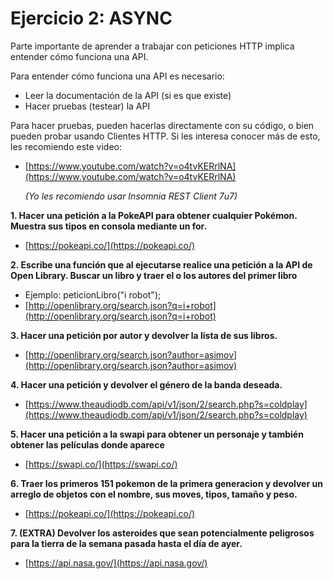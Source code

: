 # **Ejercicio 2: ASYNC**

Parte importante de aprender a trabajar con peticiones HTTP implica entender cómo funciona una API.

Para entender cómo funciona una API es necesario:

- Leer la documentación de la API (si es que existe)
- Hacer pruebas (testear) la API

Para hacer pruebas, pueden hacerlas directamente con su código, o bien pueden probar usando Clientes HTTP. Si les interesa conocer más de esto, les recomiendo este video:

- [https://www.youtube.com/watch?v=o4tvKERrlNA](https://www.youtube.com/watch?v=o4tvKERrlNA)

  _(Yo les recomiendo usar Insomnia REST Client 7u7)_

**1. Hacer una petición a la PokeAPI para obtener cualquier Pokémon. Muestra sus tipos en consola mediante un for.**

- [https://pokeapi.co/](https://pokeapi.co/)

**2. Escribe una función que al ejecutarse realice una petición a la API de Open Library. Buscar un libro y traer el o los autores del primer libro**

- Ejemplo: peticionLibro("i robot");
- [http://openlibrary.org/search.json?q=i+robot](http://openlibrary.org/search.json?q=i+robot)

**3. Hacer una petición por autor y devolver la lista de sus libros.**

- [http://openlibrary.org/search.json?author=asimov](http://openlibrary.org/search.json?author=asimov)

**4. Hacer una petición y devolver el género de la banda deseada.**

- [https://www.theaudiodb.com/api/v1/json/2/search.php?s=coldplay](https://www.theaudiodb.com/api/v1/json/2/search.php?s=coldplay)

**5. Hacer una petición a la swapi para obtener un personaje y también obtener las películas donde aparece**

- [https://swapi.co/](https://swapi.co/)

**6. Traer los primeros 151 pokemon de la primera generacion y devolver un arreglo de objetos con el nombre, sus moves, tipos, tamaño y peso.**

- [https://pokeapi.co/](https://pokeapi.co/)

**7. (EXTRA) Devolver los asteroides que sean potencialmente peligrosos para la tierra de la semana pasada hasta el día de ayer.**

- [https://api.nasa.gov/](https://api.nasa.gov/)
